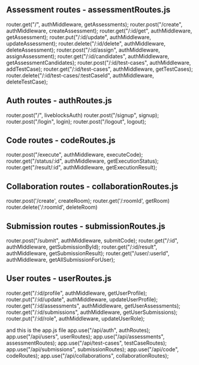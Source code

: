## Assessment routes - assessmentRoutes.js
router.get("/", authMiddleware, getAssessments);
router.post("/create", authMiddleware, createAssessment);
router.get("/:id/get", authMiddleware, getAssessment);
router.put("/:id/update", authMiddleware, updateAssessment);
router.delete("/:id/delete", authMiddleware, deleteAssessment);
router.post("/:id/assign", authMiddleware, assignAssessment);
router.get("/:id/candidates", authMiddleware, getAssessmentCandidates);
router.post("/:id/test-cases", authMiddleware, addTestCase);
router.get("/:id/test-cases", authMiddleware, getTestCases);
router.delete("/:id/test-cases/:testCaseId", authMiddleware,  deleteTestCase);

## Auth routes - authRoutes.js
router.post("/", liveblocksAuth)
router.post("/signup", signup);
router.post("/login", login);
router.post("/logout", logout);

## Code routes - codeRoutes.js
router.post("/execute", authMiddleware, executeCode);
router.get("/status/:id", authMiddleware, getExecutionStatus);
router.get("/result/:id", authMiddleware, getExecutionResult);

## Collaboration routes - collaborationRoutes.js
router.post('/create', createRoom);
router.get('/:roomId', getRoom)
router.delete('/:roomId', deleteRoom)

## Submission routes - submissionRoutes.js
router.post("/submit", authMiddleware, submitCode);
router.get("/:id", authMiddleware, getSubmissionById);
router.get("/:id/result", authMiddleware, getSubmissionResult);
router.get("/user/:userId", authMiddleware, getAllSubmissionForUser);

## User routes - userRoutes.js
router.get("/:id/profile", authMiddleware, getUserProfile);
router.put("/:id/update", authMiddleware, updateUserProfile);
router.get("/:id/assessments", authMiddleware, getUserAssessments);
router.get("/:id/submissions", authMiddleware, getUserSubmissions);
router.put("/:id/role", authMiddleware, updateUserRole);


and this is the app.js file
app.use("/api/auth", authRoutes);
app.use("/api/users", userRoutes);
app.use("/api/assessments", assessmentRoutes);
app.use("/api/test-cases", testCaseRoutes);
app.use("/api/submissions", submissionRoutes);
app.use("/api/code", codeRoutes);
app.use("/api/collaborations", collaborationRoutes);